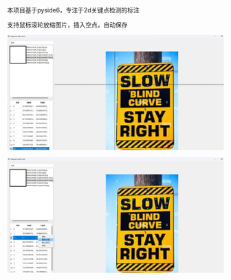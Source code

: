 本项目基于pyside6，专注于2d关键点检测的标注

支持鼠标滚轮放缩图片，插入空点，自动保存

![1701239873732](asset/1.jpg)

![1701239883180](asset/2.jpg)
